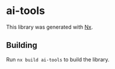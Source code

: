 # ai-tools

This library was generated with [Nx](https://nx.dev).

## Building

Run `nx build ai-tools` to build the library.

